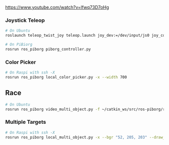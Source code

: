 https://www.youtube.com/watch?v=lfwq73D7oHg

### Joystick Teleop
```bash
# On Ubuntu
roslaunch teleop_twist_joy teleop.launch joy_dev:=/dev/input/js0 joy_config:=xd3 enable_turbo_button:=1
```

```bash
# On PiBiorg
rosrun ros_piborg piborg_controller.py
```

### Color Picker
```bash
# On Raspi with ssh -X
rosrun ros_piborg local_color_picker.py -x --width 700
```

## Race
```bash
# On Ubuntu
rosrun ros_piborg video_multi_object.py -f ~/catkin_ws/src/ros-piborg/ros_piborg/images/track.m4v --bgr "93, 211, 245" --draw_line --draw_box --draw_contour --hsv 5 --max_objects 8 --min_pixels 500 --fps 30 --width 900 --display --http paris.local 
```


### Multiple Targets
```bash
# On Raspi with ssh -X
rosrun ros_piborg local_multi_object.py -x --bgr "52, 205, 203" --draw_line  --draw_box --draw_contour --http rosborg --hsv 5 --max_objects 8 --min_pixels 500 --width 900
```
